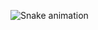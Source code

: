   ![Snake animation](https://github.com/joaovictorsilvas/joaovictorsilvas//blob/output/github-contribution-grid-snake.svg)
</div> <br>
